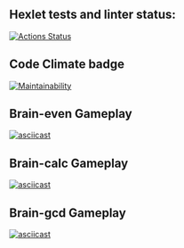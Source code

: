 ## Hexlet tests and linter status:
[![Actions Status](https://github.com/dinikoff/python-project-49/workflows/hexlet-check/badge.svg)](https://github.com/dinikoff/python-project-49/actions)

## Code Climate badge

[![Maintainability](https://api.codeclimate.com/v1/badges/b61fe7c550b5fd174317/maintainability)](https://codeclimate.com/github/dinikoff/python-project-49/maintainability)

## Brain-even Gameplay

[![asciicast](https://asciinema.org/a/Owl295uZT8RzWCniGgy0A7QSA.svg)](https://asciinema.org/a/Owl295uZT8RzWCniGgy0A7QSA)

## Brain-calc Gameplay

[![asciicast](https://asciinema.org/a/6GVBzJ3kqipDek3MEbmLWpIYy.svg)](https://asciinema.org/a/6GVBzJ3kqipDek3MEbmLWpIYy)

## Brain-gcd Gameplay
[![asciicast](https://asciinema.org/a/jSlsEheOC8gUbtGVAk2OG8N29.svg)](https://asciinema.org/a/jSlsEheOC8gUbtGVAk2OG8N29)